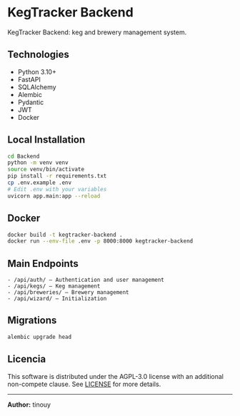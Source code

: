 # KegTracker Backend

KegTracker Backend: keg and brewery management system.

## Technologies
- Python 3.10+
- FastAPI
- SQLAlchemy
- Alembic
- Pydantic
- JWT
- Docker

## Local Installation

```bash
cd Backend
python -m venv venv
source venv/bin/activate
pip install -r requirements.txt
cp .env.example .env
# Edit .env with your variables
uvicorn app.main:app --reload
```

## Docker

```bash
docker build -t kegtracker-backend .
docker run --env-file .env -p 8000:8000 kegtracker-backend
```

## Main Endpoints

```
- /api/auth/ — Authentication and user management
- /api/kegs/ — Keg management
- /api/breweries/ — Brewery management
- /api/wizard/ — Initialization
```

## Migrations

```bash
alembic upgrade head
```

## Licencia

This software is distributed under the AGPL-3.0 license with an additional non-compete clause.
See [LICENSE](../LICENSE) for more details.

---

**Author:** tinouy 